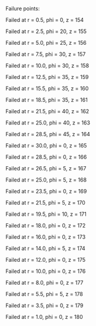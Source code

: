 Failure points:

 Failed at r = 0.5, phi = 0, z = 154

 Failed at r = 2.5, phi = 20, z = 155

 Failed at r = 5.0, phi = 25, z = 156

 Failed at r = 7.5, phi = 30, z = 157

 Failed at r = 10.0, phi = 30, z = 158

 Failed at r = 12.5, phi = 35, z = 159

 Failed at r = 15.5, phi = 35, z = 160

 Failed at r = 18.5, phi = 35, z = 161

 Failed at r = 21.5, phi = 40, z = 162

 Failed at r = 25.0, phi = 40, z = 163

 Failed at r = 28.5, phi = 45, z = 164

 Failed at r = 30.0, phi = 0, z = 165

 Failed at r = 28.5, phi = 0, z = 166

 Failed at r = 26.5, phi = 5, z = 167

 Failed at r = 25.0, phi = 5, z = 168

 Failed at r = 23.5, phi = 0, z = 169

 Failed at r = 21.5, phi = 5, z = 170

 Failed at r = 19.5, phi = 10, z = 171

 Failed at r = 18.0, phi = 0, z = 172

 Failed at r = 16.0, phi = 0, z = 173

 Failed at r = 14.0, phi = 5, z = 174

 Failed at r = 12.0, phi = 0, z = 175

 Failed at r = 10.0, phi = 0, z = 176

 Failed at r = 8.0, phi = 0, z = 177

 Failed at r = 5.5, phi = 5, z = 178

 Failed at r = 3.5, phi = 0, z = 179

 Failed at r = 1.0, phi = 0, z = 180
